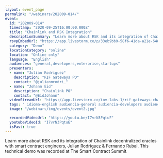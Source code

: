 ```yaml
---
layout: event_page
permalink: "/webinars/202009-014/"
event:
  id: "202009-014"
  timestamp: "2020-09-25T16:00:00.000Z"
  title: "Chainlink and RSK Integration"
  descriptionSummary: "Learn more about RSK and its integration of Chainlink decentralized oracles with smart contract engineers, Julian Rodriguez Fernando Rubal.…"
  rsvpEmbedUrl: "https://app.livestorm.co/p/33eb9bb0-58f6-41da-a21e-648c27cf62c2/form"
  category: "Demo"
  locationCategory: "online"
  location: "Online only"
  language: "English"
  audiences: "general,developers,enterprise,startups"
  presenters:
  - name: "Julian Rodriguez"
    description: "RIF Gateways PO"
    contact: "@julianmrodri_"
  - name: "Johann Eid"
    description: "Chainlink PO"
    contact: "@EidJohann"
  videoStreamUrl: "https://app.livestorm.co/iov-labs-1/rif-gateways-chainlink-integration"
  tags: " idioma-english audiencia-general audiencia-developers audiencia-enterprise audiencia-startups recent"
  image: "/webinars/img/events/event2.jpg"

  recordedVideoUrl: "https://youtu.be/I7vrN3PqtuE"
  youtubeVideoId: "I7vrN3PqtuE"
  isPast: true
---
```



Learn more about RSK and its integration of Chainlink decentralized oracles with smart contract engineers, Julian Rodriguez & Fernando Rubal. This technical demo was recorded at The Smart Contract Summit.

